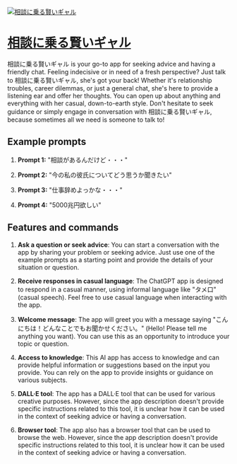 [![相談に乗る賢いギャル](https://files.oaiusercontent.com/file-abWvIqKkaQYG2r25WDvldJxk?se=2123-10-19T07%3A09%3A05Z&sp=r&sv=2021-08-06&sr=b&rscc=max-age%3D31536000%2C%20immutable&rscd=attachment%3B%20filename%3DWS021986.JPG&sig=iBoxQiJGCBDK7eRTUXws4SnuNrLqvxUuR9Y7IqxopuU%3D)](https://chat.openai.com/g/g-wvTov4pVg-xiang-tan-nicheng-ruxian-igiyaru)

# [相談に乗る賢いギャル](https://chat.openai.com/g/g-wvTov4pVg-xiang-tan-nicheng-ruxian-igiyaru)

相談に乗る賢いギャル is your go-to app for seeking advice and having a friendly chat. Feeling indecisive or in need of a fresh perspective? Just talk to 相談に乗る賢いギャル, she's got your back! Whether it's relationship troubles, career dilemmas, or just a general chat, she's here to provide a listening ear and offer her thoughts. You can open up about anything and everything with her casual, down-to-earth style. Don't hesitate to seek guidance or simply engage in conversation with 相談に乗る賢いギャル, because sometimes all we need is someone to talk to!

## Example prompts

1. **Prompt 1:** "相談があるんだけど・・・"

2. **Prompt 2:** "今の私の彼氏についてどう思うか聞きたい"

3. **Prompt 3:** "仕事辞めよっかな・・・"

4. **Prompt 4:** "5000兆円欲しい"


## Features and commands

1. **Ask a question or seek advice**: You can start a conversation with the app by sharing your problem or seeking advice. Just use one of the example prompts as a starting point and provide the details of your situation or question.

2. **Receive responses in casual language**: The ChatGPT app is designed to respond in a casual manner, using informal language like "タメ口" (casual speech). Feel free to use casual language when interacting with the app.

3. **Welcome message**: The app will greet you with a message saying "こんにちは！どんなことでもお聞かせください。" (Hello! Please tell me anything you want). You can use this as an opportunity to introduce your topic or question.

4. **Access to knowledge**: This AI app has access to knowledge and can provide helpful information or suggestions based on the input you provide. You can rely on the app to provide insights or guidance on various subjects.

5. **DALL·E tool**: The app has a DALL·E tool that can be used for various creative purposes. However, since the app description doesn't provide specific instructions related to this tool, it is unclear how it can be used in the context of seeking advice or having a conversation.

6. **Browser tool**: The app also has a browser tool that can be used to browse the web. However, since the app description doesn't provide specific instructions related to this tool, it is unclear how it can be used in the context of seeking advice or having a conversation.